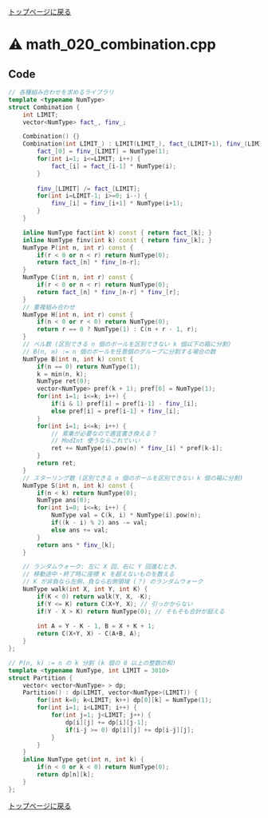 <!-- mathjax config similar to math.stackexchange -->
<script type="text/javascript" async
  src="https://cdnjs.cloudflare.com/ajax/libs/mathjax/2.7.5/MathJax.js?config=TeX-MML-AM_CHTML">
</script>
<script type="text/x-mathjax-config">
  MathJax.Hub.Config({
    TeX: { equationNumbers: { autoNumber: "AMS" }},
    tex2jax: {
      inlineMath: [ ['$','$'] ],
      processEscapes: true
    },
    "HTML-CSS": { matchFontHeight: false },
    displayAlign: "left",
    displayIndent: "2em"
  });
</script>

<script type="text/javascript" src="https://cdnjs.cloudflare.com/ajax/libs/jquery/3.4.1/jquery.min.js"></script>
<link rel="stylesheet" href="../css/copy-button.css" />
<script type="text/javascript" src="../js/balloons.js"></script>
<script type="text/javascript" src="../js/copy-button.js"></script>



[トップページに戻る](../index.html)

# :warning: math\_020\_combination.cpp

## Code

```cpp
// 各種組み合わせを求めるライブラリ
template <typename NumType>
struct Combination {
    int LIMIT;
    vector<NumType> fact_, finv_;

    Combination() {}
    Combination(int LIMIT_) : LIMIT(LIMIT_), fact_(LIMIT+1), finv_(LIMIT+1) {
        fact_[0] = finv_[LIMIT] = NumType(1);
        for(int i=1; i<=LIMIT; i++) {
            fact_[i] = fact_[i-1] * NumType(i);
        }
        
        finv_[LIMIT] /= fact_[LIMIT];
        for(int i=LIMIT-1; i>=0; i--) {
            finv_[i] = finv_[i+1] * NumType(i+1);
        }
    }

    inline NumType fact(int k) const { return fact_[k]; }
    inline NumType finv(int k) const { return finv_[k]; }
    NumType P(int n, int r) const {
        if(r < 0 or n < r) return NumType(0);
        return fact_[n] * finv_[n-r];
    }
    NumType C(int n, int r) const {
        if(r < 0 or n < r) return NumType(0);
        return fact_[n] * finv_[n-r] * finv_[r];
    }
    // 重複組み合わせ
    NumType H(int n, int r) const {
        if(n < 0 or r < 0) return NumType(0);
        return r == 0 ? NumType(1) : C(n + r - 1, r);
    }
    // ベル数 (区別できる n 個のボールを区別できない k 個以下の箱に分割)
    // B(n, n) := n 個のボールを任意個のグループに分割する場合の数
    NumType B(int n, int k) const {
        if(n == 0) return NumType(1);
        k = min(n, k);
        NumType ret(0);
        vector<NumType> pref(k + 1); pref[0] = NumType(1);
        for(int i=1; i<=k; i++) {
            if(i & 1) pref[i] = pref[i-1] - finv_[i];
            else pref[i] = pref[i-1] + finv_[i];
        }
        for(int i=1; i<=k; i++) {
            // 累乗が必要なので適宜書き換える？
            // ModInt 使うならこれでいい
            ret += NumType(i).pow(n) * finv_[i] * pref[k-i];
        }
        return ret;
    }
    // スターリング数 (区別できる n 個のボールを区別できない k 個の箱に分割)
    NumType S(int n, int k) const {
        if(n < k) return NumType(0);
        NumType ans(0);
        for(int i=0; i<=k; i++) {
            NumType val = C(k, i) * NumType(i).pow(n);
            if((k - i) % 2) ans -= val;
            else ans += val;
        }
        return ans * finv_[k];
    }

    // ランダムウォーク: 左に X 回、右に Y 回進むとき、
    // 移動途中・終了時に座標 K を超えないものを数える
    // K が非負なら左側、負なら右側領域 (？) のランダムウォーク
    NumType walk(int X, int Y, int K) {
        if(K < 0) return walk(Y, X, -K);
        if(Y <= K) return C(X+Y, X); // 引っかからない
        if(Y - X > K) return NumType(0); // そもそも合計が超える
        
        int A = Y - K - 1, B = X + K + 1;
        return C(X+Y, X) - C(A+B, A);
    }
};

// P(n, k) := n の k 分割 (k 個の 0 以上の整数の和)
template <typename NumType, int LIMIT = 3010>
struct Partition {
    vector< vector<NumType> > dp;
    Partition() : dp(LIMIT, vector<NumType>(LIMIT)) {
        for(int k=0; k<LIMIT; k++) dp[0][k] = NumType(1);
        for(int i=1; i<LIMIT; i++) {
            for(int j=1; j<LIMIT; j++) {
                dp[i][j] += dp[i][j-1];
                if(i-j >= 0) dp[i][j] += dp[i-j][j];
            }
        }
    }
    inline NumType get(int n, int k) {
        if(n < 0 or k < 0) return NumType(0);
        return dp[n][k];
    }
};

```

[トップページに戻る](../index.html)
